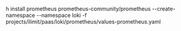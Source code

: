 h install prometheus prometheus-community/prometheus --create-namespace --namespace loki -f projects/ilimit/paas/loki/prometheus/values-prometheus.yaml
